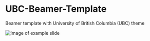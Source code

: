 # UBC-Beamer-Template
Beamer template with University of British Columbia (UBC) theme

![Image of example slide](https://github.com/maidens/UBC-Beamer-Template/blob/master/example_slide.png)